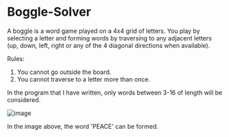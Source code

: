 # Boggle-Solver

A boggle is a word game played on a 4x4 grid of letters. You play by selecting a letter and forming words by traversing to any adjacent letters (up, down, left, right or any of the 4 diagonal directions when available). 

Rules:
1. You cannot go outside the board.
2. You cannot traverse to a letter more than once. 

In the program that I have written, only words between 3-16 of length will be considered.

![image](https://user-images.githubusercontent.com/54428986/134121711-6025a15d-6e58-4e5e-a33f-c137bdb898f2.png)

In the image above, the word 'PEACE' can be formed. 
